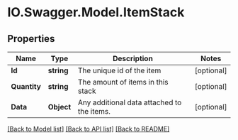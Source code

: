 # IO.Swagger.Model.ItemStack
## Properties

Name | Type | Description | Notes
------------ | ------------- | ------------- | -------------
**Id** | **string** | The unique id of the item | [optional] 
**Quantity** | **string** | The amount of items in this stack | [optional] 
**Data** | **Object** | Any additional data attached to the items. | [optional] 

[[Back to Model list]](../README.md#documentation-for-models) [[Back to API list]](../README.md#documentation-for-api-endpoints) [[Back to README]](../README.md)

